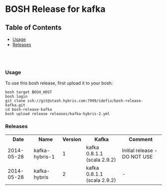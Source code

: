 # BOSH Release for kafka

## Table of Contents
* [Usage](#usage)
* [Releases](#releases)
<br />
<br />


### <a name="usage"></a>Usage

To use this bosh release, first upload it to your bosh:

```
bosh target BOSH_HOST
bosh login
git clone ssh://git@stash.hybris.com:7999/idefix/bosh-release-kafka.git
cd bosh-release-kafka
bosh upload release releases/kafka-hybris-2.yml
```

### <a name="releases"></a>Releases
<table>
  <tr>
    <th>Date</th>
    <th>Name</th>
    <th>Version</th>
    <th>Kafka</th>
    <th>Comment</th>
  </tr>
  <tr>
    <td>2014-05-28</td>
    <td>kafka-hybris-1</td>
    <td>1</td>
    <td>kafka 0.8.1.1 (scala 2.9.2)</td>
    <td>Initial release - DO NOT USE</td>
  </tr>
  <tr>
    <td>2014-05-28</td>
    <td>kafka-hybris</td>
    <td>2</td>
    <td>kafka 0.8.1.1 (scala 2.9.2)</td>
    <td>-</td>
  </tr>
</table>
